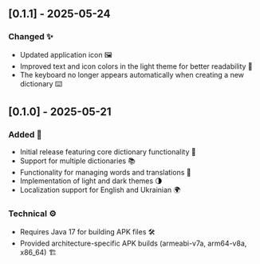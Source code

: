 ## [0.1.1] - 2025-05-24

### Changed ✨

- Updated application icon 🖼️
- Improved text and icon colors in the light theme for better readability 🎨
- The keyboard no longer appears automatically when creating a new dictionary ⌨️

## [0.1.0] - 2025-05-21

### Added 🎉

- Initial release featuring core dictionary functionality 📖
- Support for multiple dictionaries 📚
- Functionality for managing words and translations 📝
- Implementation of light and dark themes 🌗
- Localization support for English and Ukrainian 🌍

### Technical ⚙️

- Requires Java 17 for building APK files 🛠️
- Provided architecture-specific APK builds (armeabi-v7a, arm64-v8a, x86_64) 🏗️
